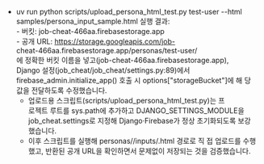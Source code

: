 - uv run python scripts/upload_persona_html_test.py test-user --html 
  samples/persona_input_sample.html 실행 결과:                         
      - 버킷: job-cheat-466aa.firebasestorage.app                      
      - 공개 URL: https://storage.googleapis.com/job-                  
  cheat-466aa.firebasestorage.app/personas/test-user/                  
  에 정확한 버킷 이름을 넣고(job-cheat-466aa.firebasestorage.app),     
  Django 설정(job_cheat/job_cheat/settings.py:89)에서
  firebase_admin.initialize_app() 호출 시 options["storageBucket"]에 해
  당 값을 전달하도록 수정했습니다.
  - 업로드용 스크립트(scripts/upload_persona_html_test.py)는 프        
  로젝트 루트를 sys.path에 추가하고 DJANGO_SETTINGS_MODULE을
  job_cheat.settings로 지정해 Django·Firebase가 정상 초기화되도록 보강 
  했습니다.
  - 이후 스크립트를 실행해 personas/<uid>/inputs/<uuid>.html 경로로 직 
  접 업로드를 수행했고, 반환된 공개 URL을 확인하면서 문제없이 저장되는 
  것을 검증했습니다.